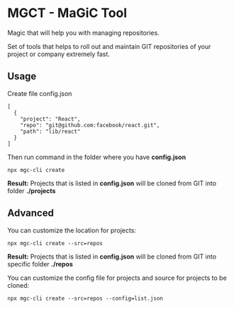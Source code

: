 # MGCT - MaGiC Tool

Magic that will help you with managing repositories.

Set of tools that helps to roll out and maintain GIT repositories of your project or company extremely fast.

## Usage

Create file config.json

```
[
  {
    "project": "React",
    "repo": "git@github.com:facebook/react.git",
    "path": "lib/react"
  }
]
```

Then run command in the folder where you have **config.json**

```
npx mgc-cli create
```

**Result:**
Projects that is listed in **config.json** will be cloned from GIT into folder **./projects**

## Advanced

You can customize the location for projects:

```
npx mgc-cli create --src=repos
```

**Result:**
Projects that is listed in **config.json** will be cloned from GIT into specific folder **./repos**

You can customize the config file for projects and source for projects to be cloned:

```
npx mgc-cli create --src=repos --config=list.json
```

